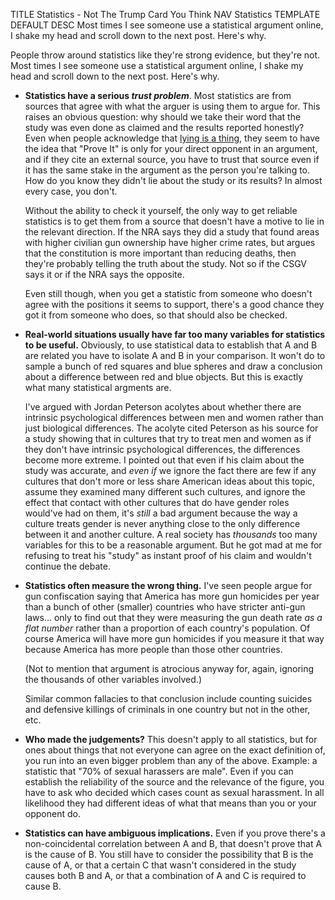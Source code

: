 TITLE Statistics - Not The Trump Card You Think
NAV Statistics
TEMPLATE DEFAULT
DESC Most times I see someone use a statistical argument online, I shake my head and scroll down to the next post. Here's why.

People throw around statistics like they're strong evidence, but they're not. Most times I see someone use a statistical argument online, I shake my head and scroll down to the next post. Here's why.

* **Statistics have a serious _trust problem_**. Most statistics are from sources that agree with what the arguer is using them to argue for. This raises an obvious question: why should we take their word that the study was even done as claimed and the results reported honestly? Even when people acknowledge that [lying is a thing](dirty_tactics#the-invincible-lie), they seem to have the idea that "Prove It" is only for your direct opponent in an argument, and if they cite an external source, you have to trust that source even if it has the same stake in the argument as the person you're talking to. How do you know they didn't lie about the study or its results? In almost every case, you don't.

	Without the ability to check it yourself, the only way to get reliable statistics is to get them from a source that doesn't have a motive to lie in the relevant direction. If the NRA says they did a study that found areas with higher civilian gun ownership have higher crime rates, but argues that the constitution is more important than reducing deaths, then they're probably telling the truth about the study. Not so if the CSGV says it or if the NRA says the opposite.

	Even still though, when you get a statistic from someone who doesn't agree with the positions it seems to support, there's a good chance they got it from someone who does, so that should also be checked.

* **Real-world situations usually have far too many variables for statistics to be useful.** Obviously, to use statistical data to establish that A and B are related you have to isolate A and B in your comparison. It won't do to sample a bunch of red squares and blue spheres and draw a conclusion about a difference between red and blue objects. But this is exactly what many statistical argments are.

	I've argued with Jordan Peterson acolytes about whether there are intrinsic psychological differences between men and women rather than just biological differences. The acolyte cited Peterson as his source for a study showing that in cultures that try to treat men and women as if they don't have intrinsic psychological differences, the differences become more extreme. I pointed out that even if his claim about the study was accurate, and *even if* we ignore the fact there are few if any cultures that don't more or less share American ideas about this topic, assume they examined many different such cultures, and ignore the effect that contact with other cultures that do have gender roles would've had on them, it's *still* a bad argument because the way a culture treats gender is never anything close to the only difference between it and another culture. A real society has *thousands* too many variables for this to be a reasonable argument. But he got mad at me for refusing to treat his "study" as instant proof of his claim and wouldn't continue the debate.

* **Statistics often measure the wrong thing.** I've seen people argue for gun confiscation saying that America has more gun homicides per year than a bunch of other (smaller) countries who have stricter anti-gun laws... only to find out that they were measuring the gun death rate *as a flat number* rather than a proportion of each country's population. Of course America will have more gun homicides if you measure it that way because America has more people than those other countries.

	(Not to mention that argument is atrocious anyway for, again, ignoring the thousands of other variables involved.)

	Similar common fallacies to that conclusion include counting suicides and defensive killings of criminals in one country but not in the other, etc.

* **Who made the judgements?** This doesn't apply to all statistics, but for ones about things that not everyone can agree on the exact definition of, you run into an even bigger problem than any of the above. Example: a statistic that "70% of sexual harassers are male". Even if you can establish the reliability of the source and the relevance of the figure, you have to ask who decided which cases count as sexual harassment. In all likelihood they had different ideas of what that means than you or your opponent do.

* **Statistics can have ambiguous implications.** Even if you prove there's a non-coincidental correlation between A and B, that doesn't prove that A is the cause of B. You still have to consider the possibility that B is the cause of A, or that a certain C that wasn't considered in the study causes both B and A, or that a combination of A and C is required to cause B.
